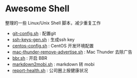 # Awesome Shell

整理的一些 Linux/Unix Shell 脚本，减少重复工作

* [git-config.sh](git-config.sh) : 配置git
* [ssh-keys-gen.sh](ssh-keys-gen.sh) : 生成ssh key
* [centos-config.sh](centos-config.sh) : CentOS 开发环境配置
* [mac-thunder-remove-advertise.sh](mac-thunder-remove-advertise.sh) : Mac Thunder 去除广告
* [bbr.sh](bbr.sh) : 开启 BBR
* [markdown2mobi.sh](markdown2mobi) : markdown 转 mobi
* [report-health.sh](report-health.sh) : 公司圈上报健康状况
